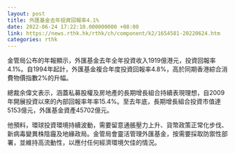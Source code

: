 ```yaml
---
layout: post
title: 外匯基金去年投資回報率4.1%
date: 2022-06-24 17:22:10.000000000 +08:00
link: https://news.rthk.hk/rthk/ch/component/k2/1654581-20220624.htm
categories: rthk
---
```


金管局公布的年報顯示，外匯基金去年全年投資收入1919億港元，投資回報率4.1%。自1994年起計，外匯基金複合年度投資回報率4.8%，高於同期香港綜合消費物價指數2%的升幅。

總裁余偉文表示，涵蓋私募股權及房地產的長期增長組合持續表現理想，自2009年開展投資以來的內部回報率年率15.4%。至去年底，長期增長組合投資市值達5153億元，外匯基金資產45702億元。

他預料，環球投資環境持續波動，需要留意通脹壓力上升、貨幣政策正常化步伐、新病毒變異株陰霾及地緣政局。金管局會靈活管理外匯基金，按需要採取防禦性部署，並維持高流動性，以應付任何經濟環境欠佳的情況。
